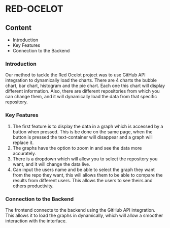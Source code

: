 # RED-OCELOT

## Content
* Introduction 
* Key Features
* Connection to the Backend

### Introduction
Our method to tackle the Red Ocelot project was to use GitHub API integration to dynamically load the charts. There are 4 charts the bubble chart, bar chart, histogram and the pie chart. Each one this chart will display different information. Also, there are different repositories from which you can change them, and it will dynamically load the data from that specific repository. 

### Key Features 
1. The first feature is to display the data in a graph which is accessed by a button when pressed. This is be done on the same page, when the button is pressed the text-container will disappear and a graph will replace it.
2. The graphs have the option to zoom in and see the data more accurately.
3. There is a dropdown which will allow you to select the repository you want, and it will change the data live.
4. Can input the users name and be able to select the graph they want from the repo they want, this will allows them to be able to compare the results from different users. This allows the users to see theirs and others productivity.


### Connection to the Backend
The frontend connects to the backend using the GitHub API integration. This allows it to load the graphs in dynamically, which will allow a smoother interaction with the interface.
